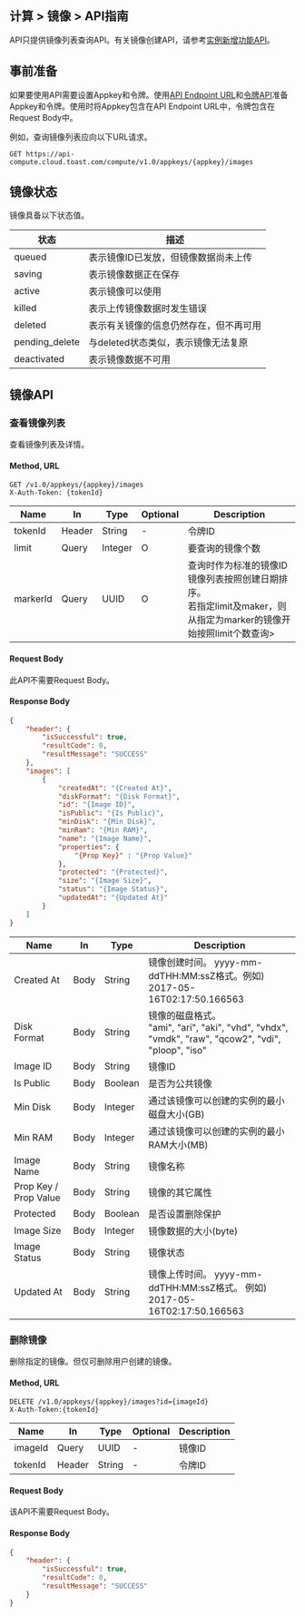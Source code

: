 ## 计算 > 镜像 > API指南

API只提供镜像列表查询API。有关镜像创建API，请参考[实例新增功能API](/Compute/Instance/zh/api-guide/#_15)。

## 事前准备

如果要使用API需要设置Appkey和令牌。使用[API Endpoint URL](/Compute/Instance/zh/api-guide/#api-endpoint-url)和[令牌API](/Compute/Instance/zh/api-guide/#api)准备Appkey和令牌。使用时将Appkey包含在API Endpoint URL中，令牌包含在Request Body中。

例如，查询镜像列表应向以下URL请求。

	GET https://api-compute.cloud.toast.com/compute/v1.0/appkeys/{appkey}/images

## 镜像状态
镜像具备以下状态值。

| 状态 | 描述 |
| -- | -- |
| queued | 表示镜像ID已发放，但镜像数据尚未上传 |
| saving | 表示镜像数据正在保存 |
| active | 表示镜像可以使用 |
| killed | 表示上传镜像数据时发生错误 |
| deleted | 表示有关镜像的信息仍然存在，但不再可用 |
| pending_delete | 与deleted状态类似，表示镜像无法复原 |
| deactivated | 表示镜像数据不可用 |

## 镜像API

### 查看镜像列表

查看镜像列表及详情。

#### Method, URL
```
GET /v1.0/appkeys/{appkey}/images
X-Auth-Token: {tokenId}
```

|  Name | In | Type | Optional | Description |
|--|--|--|--|--|
| tokenId | Header | String | - | 令牌ID |
| limit | Query | Integer | O | 要查询的镜像个数 |
| markerId | Query | UUID | O | 查询时作为标准的镜像ID<br>镜像列表按照创建日期排序。<br>若指定limit及maker，则从指定为marker的镜像开始按照limit个数查询> |


#### Request Body
此API不需要Request Body。

#### Response Body
```json
{
    "header": {
        "isSuccessful": true,
        "resultCode": 0,
        "resultMessage": "SUCCESS"
    },
    "images": [
        {
            "createdAt": "{Created At}",
            "diskFormat": "{Disk Format}",
            "id": "{Image ID}",
            "isPublic": "{Is Public}",
            "minDisk": "{Min Disk}",
            "minRam": "{Min RAM}",
            "name": "{Image Name}",
            "properties": {
            	"{Prop Key}" : "{Prop Value}"
            },
            "protected": "{Protected}",
            "size": "{Image Size}",
            "status": "{Image Status}",
            "updatedAt": "{Updated At}"
        }
    ]
}
```

|  Name | In | Type | Description |
|--|--|--|--|
| Created At | Body | String  | 镜像创建时间。 yyyy-mm-ddTHH:MM:ssZ格式。例如) 2017-05-16T02:17:50.166563 |
| Disk Format | Body | String | 镜像的磁盘格式。 <br />"ami", "ari", "aki", "vhd", "vhdx", "vmdk", "raw", "qcow2", "vdi", "ploop", "iso" |
| Image ID | Body | String | 镜像ID |
| Is Public | Body | Boolean | 是否为公共镜像 |
| Min Disk | Body | Integer | 通过该镜像可以创建的实例的最小磁盘大小(GB) |
| Min RAM | Body | Integer | 通过该镜像可以创建的实例的最小RAM大小(MB) |
| Image Name | Body | String | 镜像名称 |
| Prop Key / Prop Value | Body | String | 镜像的其它属性 |
| Protected | Body | Boolean | 是否设置删除保护 |
| Image Size | Body | Integer | 镜像数据的大小(byte) |
| Image Status | Body | String | 镜像状态 |
| Updated At | Body | String | 镜像上传时间。 yyyy-mm-ddTHH:MM:ssZ格式。 例如) 2017-05-16T02:17:50.166563 |

### 删除镜像

删除指定的镜像。但仅可删除用户创建的镜像。

#### Method, URL
```
DELETE /v1.0/appkeys/{appkey}/images?id={imageId}
X-Auth-Token:{tokenId}
```

|  Name | In | Type | Optional | Description |
|--|--|--|--|--|
| imageId | Query | UUID | - | 镜像ID |
| tokenId | Header | String | - | 令牌ID |

#### Request Body
该API不需要Request Body。

#### Response Body
```json
{
    "header": {
        "isSuccessful": true,
        "resultCode": 0,
        "resultMessage": "SUCCESS"
    }
}
```

